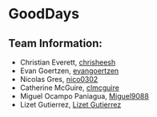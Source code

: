 # GoodDays

## Team Information:

* Christian Everett, [chrisheesh](https://github.com/chrisheesh)
* Evan Goertzen, [evangoertzen](https://github.com/evangoertzen)
* Nicolas Gres, [nico0302](https://github.com/Nico0302)
* Catherine McGuire, [clmcguire](https://github.com/clmcguire)
* Miguel Ocampo Paniagua, [Miguel9088](https://github.com/Miguel9088)
* Lizet Gutierrez, [Lizet Gutierrez](https://github.com/lizetg)
